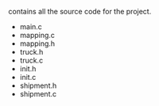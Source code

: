contains all the source code for the project.

- main.c
- mapping.c
- mapping.h
- truck.h
- truck.c
- init.h
- init.c
- shipment.h
- shipment.c
